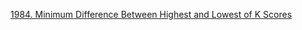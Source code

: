 [1984. Minimum Difference Between Highest and Lowest of K Scores](https://leetcode.com/problems/minimum-difference-between-highest-and-lowest-of-k-scores/)